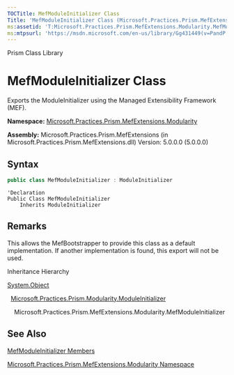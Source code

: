 ```yaml
---
TOCTitle: MefModuleInitializer Class
Title: 'MefModuleInitializer Class (Microsoft.Practices.Prism.MefExtensions.Modularity)'
ms:assetid: 'T:Microsoft.Practices.Prism.MefExtensions.Modularity.MefModuleInitializer'
ms:mtpsurl: 'https://msdn.microsoft.com/en-us/library/Gg431449(v=PandP.50)'
---
```


Prism Class Library

# MefModuleInitializer Class

Exports the ModuleInitializer using the Managed Extensibility Framework (MEF).

**Namespace:** [Microsoft.Practices.Prism.MefExtensions.Modularity](https://msdn.microsoft.com/en-us/library/microsoft.practices.prism.mefextensions.modularity(v=pandp.50))

**Assembly:** Microsoft.Practices.Prism.MefExtensions (in Microsoft.Practices.Prism.MefExtensions.dll) Version: 5.0.0.0 (5.0.0.0)

## Syntax

```C#
public class MefModuleInitializer : ModuleInitializer

```

```VB
'Declaration
Public Class MefModuleInitializer
	Inherits ModuleInitializer
```

## Remarks

<span id="remarksToggle"></span> This allows the MefBootstrapper to provide this class as a default implementation. If another implementation is found, this export will not be used.

Inheritance Hierarchy

<span id="familyToggle"></span>[System.Object](http://msdn2.microsoft.com/en-us/library/e5kfa45b)

  [Microsoft.Practices.Prism.Modularity.ModuleInitializer](https://msdn.microsoft.com/en-us/library/microsoft.practices.prism.modularity.moduleinitializer(v=pandp.50))

    Microsoft.Practices.Prism.MefExtensions.Modularity.MefModuleInitializer

## See Also


[MefModuleInitializer Members](https://msdn.microsoft.com/en-us/library/microsoft.practices.prism.mefextensions.modularity.mefmoduleinitializer_members(v=pandp.50))

[Microsoft.Practices.Prism.MefExtensions.Modularity Namespace](https://msdn.microsoft.com/en-us/library/microsoft.practices.prism.mefextensions.modularity(v=pandp.50))
